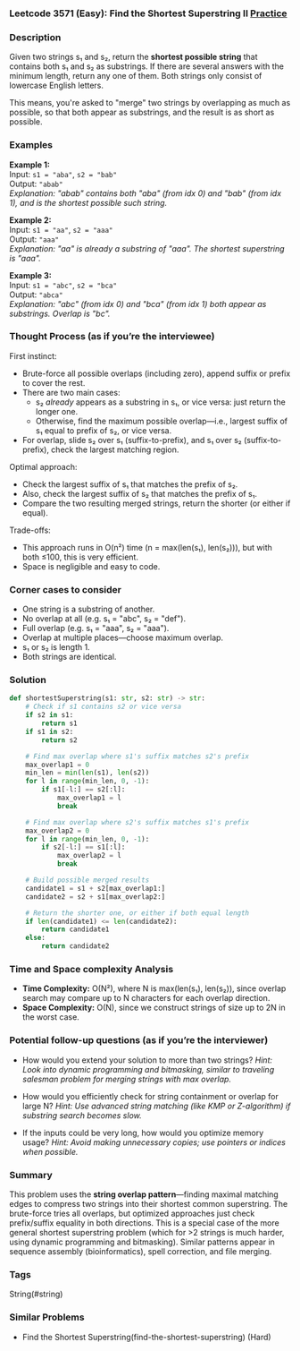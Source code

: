 ### Leetcode 3571 (Easy): Find the Shortest Superstring II [Practice](https://leetcode.com/problems/find-the-shortest-superstring-ii)

### Description  
Given two strings s₁ and s₂, return the **shortest possible string** that contains both s₁ and s₂ as substrings. If there are several answers with the minimum length, return any one of them. Both strings only consist of lowercase English letters.

This means, you're asked to "merge" two strings by overlapping as much as possible, so that both appear as substrings, and the result is as short as possible.

### Examples  

**Example 1:**  
Input: `s1 = "aba"`, `s2 = "bab"`  
Output: `"abab"`  
*Explanation: "abab" contains both "aba" (from idx 0) and "bab" (from idx 1), and is the shortest possible such string.*

**Example 2:**  
Input: `s1 = "aa"`, `s2 = "aaa"`  
Output: `"aaa"`  
*Explanation: "aa" is already a substring of "aaa". The shortest superstring is "aaa".*

**Example 3:**  
Input: `s1 = "abc"`, `s2 = "bca"`  
Output: `"abca"`  
*Explanation: "abc" (from idx 0) and "bca" (from idx 1) both appear as substrings. Overlap is "bc".*

### Thought Process (as if you’re the interviewee)  
First instinct:  
- Brute-force all possible overlaps (including zero), append suffix or prefix to cover the rest.
- There are two main cases:
  - s₂ *already* appears as a substring in s₁, or vice versa: just return the longer one.
  - Otherwise, find the maximum possible overlap—i.e., largest suffix of s₁ equal to prefix of s₂, or vice versa.
- For overlap, slide s₂ over s₁ (suffix-to-prefix), and s₁ over s₂ (suffix-to-prefix), check the largest matching region.

Optimal approach:
- Check the largest suffix of s₁ that matches the prefix of s₂.
- Also, check the largest suffix of s₂ that matches the prefix of s₁.
- Compare the two resulting merged strings, return the shorter (or either if equal).

Trade-offs:
- This approach runs in O(n²) time (n = max(len(s₁), len(s₂))), but with both ≤100, this is very efficient.
- Space is negligible and easy to code.

### Corner cases to consider  
- One string is a substring of another.
- No overlap at all (e.g. s₁ = "abc", s₂ = "def").
- Full overlap (e.g. s₁ = "aaa", s₂ = "aaa").
- Overlap at multiple places—choose maximum overlap.
- s₁ or s₂ is length 1.
- Both strings are identical.

### Solution

```python
def shortestSuperstring(s1: str, s2: str) -> str:
    # Check if s1 contains s2 or vice versa
    if s2 in s1:
        return s1
    if s1 in s2:
        return s2

    # Find max overlap where s1's suffix matches s2's prefix
    max_overlap1 = 0
    min_len = min(len(s1), len(s2))
    for l in range(min_len, 0, -1):
        if s1[-l:] == s2[:l]:
            max_overlap1 = l
            break

    # Find max overlap where s2's suffix matches s1's prefix
    max_overlap2 = 0
    for l in range(min_len, 0, -1):
        if s2[-l:] == s1[:l]:
            max_overlap2 = l
            break

    # Build possible merged results
    candidate1 = s1 + s2[max_overlap1:]
    candidate2 = s2 + s1[max_overlap2:]

    # Return the shorter one, or either if both equal length
    if len(candidate1) <= len(candidate2):
        return candidate1
    else:
        return candidate2
```

### Time and Space complexity Analysis  

- **Time Complexity:** O(N²), where N is max(len(s₁), len(s₂)), since overlap search may compare up to N characters for each overlap direction.
- **Space Complexity:** O(N), since we construct strings of size up to 2N in the worst case.

### Potential follow-up questions (as if you’re the interviewer)  

- How would you extend your solution to more than two strings?
  *Hint: Look into dynamic programming and bitmasking, similar to traveling salesman problem for merging strings with max overlap.*

- How would you efficiently check for string containment or overlap for large N?
  *Hint: Use advanced string matching (like KMP or Z-algorithm) if substring search becomes slow.*

- If the inputs could be very long, how would you optimize memory usage?
  *Hint: Avoid making unnecessary copies; use pointers or indices when possible.*

### Summary
This problem uses the **string overlap pattern**—finding maximal matching edges to compress two strings into their shortest common superstring. The brute-force tries all overlaps, but optimized approaches just check prefix/suffix equality in both directions. This is a special case of the more general shortest superstring problem (which for >2 strings is much harder, using dynamic programming and bitmasking). Similar patterns appear in sequence assembly (bioinformatics), spell correction, and file merging.

### Tags
String(#string)

### Similar Problems
- Find the Shortest Superstring(find-the-shortest-superstring) (Hard)